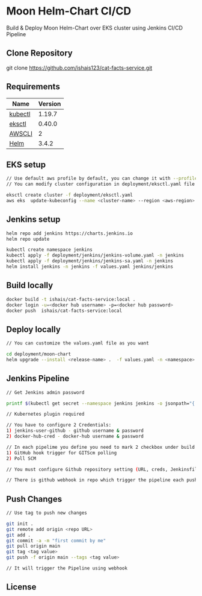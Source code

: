 # Moon Helm-Chart CI/CD 

Build & Deploy Moon Helm-Chart over EKS cluster using Jenkins CI/CD Pipeline   

## Clone Repository
git clone https://github.com/ishais123/cat-facts-service.git

## Requirements

| Name | Version |
|------|-------------|
| <a name="eksctl"></a> [kubectl](kubectl) | 1.19.7 
| <a name="eksctl"></a> [eksctl](eksctl) | 0.40.0 
| <a name="AWS CLI"></a> [AWSCLI](AWSCLI) | 2 
| <a name="Helm"></a> [Helm](Helm) | 3.4.2 

## EKS setup
```bash
// Use default aws profile by default, you can change it with --profile flag
// You can modify cluster configuration in deployment/eksctl.yaml file

eksctl create cluster -f deployment/eksctl.yaml 
aws eks  update-kubeconfig --name <cluster-name> --region <aws-region>
```
## Jenkins setup
```bash
helm repo add jenkins https://charts.jenkins.io
helm repo update

kubectl create namespace jenkins
kubectl apply -f deployment/jenkins/jenkins-volume.yaml -n jenkins
kubectl apply -f deployment/jenkins/jenkins-sa.yaml -n jenkins
helm install jenkins -n jenkins -f values.yaml jenkins/jenkins
```
## Build locally
```bash
docker build -t ishais/cat-facts-service:local .
docker login -u=<docker hub username> -p=<docker hub password>
docker push  ishais/cat-facts-service:local
```
## Deploy locally
```bash
// You can customize the values.yaml file as you want

cd deployment/moon-chart
helm upgrade --install <release-name> .  -f values.yaml -n <namespace> --create-namespace
```
## Jenkins Pipeline
```bash
// Get Jenkins admin password 

printf $(kubectl get secret --namespace jenkins jenkins -o jsonpath="{.data.jenkins-admin-password}" | base64 --decode);echo

// Kubernetes plugin required

// You have to configure 2 Credentials: 
1) jenkins-user-github - github username & password
2) docker-hub-cred - docker-hub username & password

// In each pipelime you define you need to mark 2 checkbox under build trigger:
1) GitHub hook trigger for GITScm polling
2) Poll SCM

// You must configure Github repository setting (URL, creds, Jenkinsfile location) in the pipeline configuration

// There is github webhook in repo which trigger the pipeline each push event
```
## Push Changes 
```bash
// Use tag to push new changes

git init .
git remote add origin <repo URL>
git add .
git commit -a -m "first commit by me"
git pull origin main
git tag <tag value>
git push -f origin main --tags <tag value>

// It will trigger the Pipeline using webhook

```


## License
